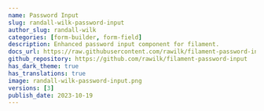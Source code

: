 ```yaml
---
name: Password Input
slug: randall-wilk-password-input
author_slug: randall-wilk
categories: [form-builder, form-field]
description: Enhanced password input component for filament.
docs_url: https://raw.githubusercontent.com/rawilk/filament-password-input/main/README.md
github_repository: https://github.com/rawilk/filament-password-input
has_dark_theme: true
has_translations: true
image: randall-wilk-password-input.png
versions: [3]
publish_date: 2023-10-19
---
```

